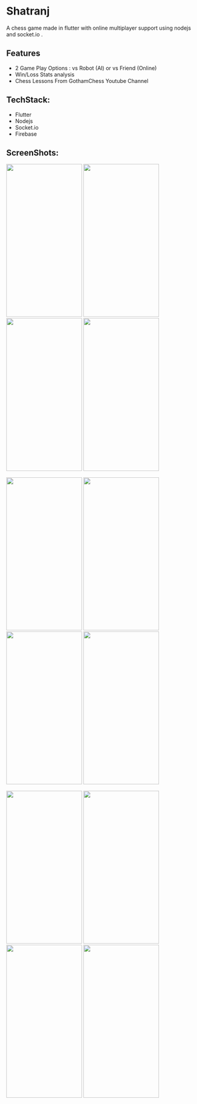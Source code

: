 # Shatranj
A chess game made in flutter with online multiplayer support using nodejs and socket.io .

## Features
* 2 Game Play Options : vs Robot (AI) or vs Friend (Online)
* Win/Loss Stats analysis 
* Chess Lessons From GothamChess Youtube Channel

## TechStack:
* Flutter 
* Nodejs
* Socket.io
* Firebase

## ScreenShots:
<img width="200" height="404" src="https://user-images.githubusercontent.com/61612477/146634454-7c070c52-bc8d-47e8-b0f8-ca02f329cf42.jpg"> <img width="200" height="404" src="https://user-images.githubusercontent.com/61612477/146634453-fb7b9e9e-cbe7-4361-a92f-3a32c347129c.jpg"> <img width="200" height="404" src="https://user-images.githubusercontent.com/61612477/146634451-4fffaacc-b15e-475a-b476-ec48035a91b9.jpg"> <img width="200" height="404" src="https://user-images.githubusercontent.com/61612477/146634450-cd1307c1-2180-4113-83f2-2241ba5879f6.jpg">

<img width="200" height="404" src="https://user-images.githubusercontent.com/61612477/146634448-c9266514-9915-4497-8666-b88f7a43564c.jpg"> <img width="200" height="404" src="https://user-images.githubusercontent.com/61612477/146634447-ab44eb36-c477-48ba-a21f-33b49b718497.jpg"> <img width="200" height="404" src="https://user-images.githubusercontent.com/61612477/146634446-28ea8c8f-62ee-47eb-b4a6-ae46037e43b2.jpg"> <img width="200" height="404" src="https://user-images.githubusercontent.com/61612477/146634445-ad5ecfed-741f-44a4-9e7e-59edf77c4325.jpg">

<img width="200" height="404" src="https://user-images.githubusercontent.com/61612477/146634444-16b9eeeb-f213-4329-83c1-c543c2e5f554.jpg"> <img width="200" height="404" src="https://user-images.githubusercontent.com/61612477/146634443-40f74126-5bb6-4c18-b9d9-9f5d13428342.jpg"> <img width="200" height="404" src="https://user-images.githubusercontent.com/61612477/146634440-21df9122-db93-41fb-9394-1c8206932c64.jpg"> <img width="200" height="404" src="https://user-images.githubusercontent.com/61612477/146634439-48acf478-638b-43fe-98a3-a9b6312df93e.jpg">


